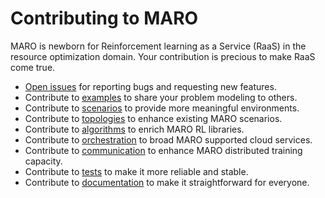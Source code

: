 # Contributing to MARO

MARO is newborn for Reinforcement learning as a Service (RaaS) in the resource optimization domain. Your contribution is precious to make RaaS come true.

- [Open issues](https://github.com/microsoft/maro/issues) for reporting bugs and requesting new features.
- Contribute to [examples](https://github.com/microsoft/maro/tree/master/examples) to share your problem modeling to others.
- Contribute to [scenarios](https://github.com/microsoft/maro/tree/master/maro/simulator/scenarios) to provide more meaningful environments.
- Contribute to [topologies](https://github.com/microsoft/maro/tree/master/maro/simulator/scenarios/citi_bike/topologies) to enhance existing MARO scenarios.
- Contribute to [algorithms](https://github.com/microsoft/maro/tree/master/maro/rl/algorithms) to enrich MARO RL libraries.
- Contribute to [orchestration](https://github.com/microsoft/maro/tree/master/maro/cli) to broad MARO supported cloud services.
- Contribute to [communication](https://github.com/microsoft/maro/tree/master/maro/communication) to enhance MARO distributed training capacity.
- Contribute to [tests](https://github.com/microsoft/maro/tree/master/tests) to make it more reliable and stable.
- Contribute to [documentation](https://github.com/microsoft/maro/tree/master/maro) to make it straightforward for everyone.